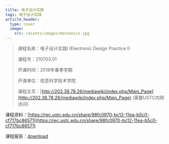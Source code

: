 ```yaml
---
title: 电子设计实践
tags: 电子设计实践
article_header:
  type: cover
  image:
    src: /assets/images/mechanics.jpg
---
```


<!--more-->

> 课程名称：电子设计实践I (Electronic Design Practice I)
>
> 课程号：210703.01
>
> 开课时间：2018年春季学期
>
> 开课单位：信息科学技术学院
>
> 课程主页：[http://202.38.78.26/mediawiki/index.php/Main_Page](http://202.38.78.26/mediawiki/index.php/Main_Page) (需要USTC内网访问)

课程资料：[https://rec.ustc.edu.cn/share/98fc0970-bc12-11ea-b5c0-cf717bc86571](https://rec.ustc.edu.cn/share/98fc0970-bc12-11ea-b5c0-cf717bc86571) 

课程报告：[download](report.pdf) 